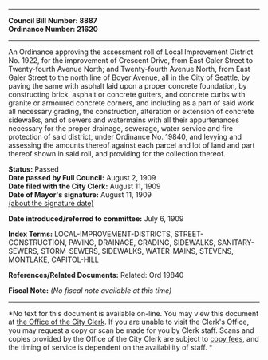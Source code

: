 * * * * *  
  
**Council Bill Number: [](#h0)[](#h2)8887**   
**Ordinance Number: 21620**  
  
* * * * *  
  
An Ordinance approving the assessment roll of Local Improvement District No. 1922, for the improvement of Crescent Drive, from East Galer Street to Twenty-fourth Avenue North; and Twenty-fourth Avenue North, from East Galer Street to the north line of Boyer Avenue, all in the City of Seattle, by paving the same with asphalt laid upon a proper concrete foundation, by constructing brick, asphalt or concrete gutters, and concrete curbs with granite or armoured concrete corners, and including as a part of said work all necessary grading, the construction, alteration or extension of concrete sidewalks, and of sewers and watermains with all their appurtenances necessary for the proper drainage, sewerage, water service and fire protection of said district, under Ordinance No. 19840, and levying and assessing the amounts thereof against each parcel and lot of land and part thereof shown in said roll, and providing for the collection thereof.  
  
**Status:** Passed   
**Date passed by Full Council:** August 2, 1909   
**Date filed with the City Clerk:** August 11, 1909   
**Date of Mayor's signature:** August 11, 1909   
[(about the signature date)](/~public/approvaldate.htm)   
  
  
**Date introduced/referred to committee:** July 6, 1909   
  
**Index Terms:** LOCAL-IMPROVEMENT-DISTRICTS, STREET-CONSTRUCTION, PAVING, DRAINAGE, GRADING, SIDEWALKS, SANITARY-SEWERS, STORM-SEWERS, SIDEWALKS, WATER-MAINS, STEVENS, MONTLAKE, CAPITOL-HILL  
  
**References/Related Documents:** Related: Ord 19840  
  
**Fiscal Note:** *(No fiscal note available at this time)*  
  
* * * * *  
  
*No text for this document is available on-line. You may view this document at [the Office of the City Clerk](http://www.seattle.gov/leg/clerk/contactUs.htm). If you are unable to visit the Clerk's Office, you may request a copy or scan be made for you by Clerk staff. Scans and copies provided by the Office of the City Clerk are subject to [copy fees](http://clerk.seattle.gov/~public/clerkfees.htm), and the timing of service is dependent on the availability of staff. *  
  
  
